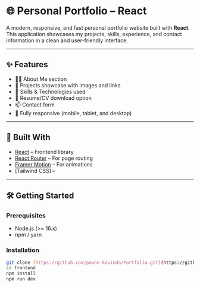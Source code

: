 # 🌐 Personal Portfolio – React

A modern, responsive, and fast personal portfolio website built with **React**. This application showcases my projects, skills, experience, and contact information in a clean and user-friendly interface.

---

## ✨ Features

- 🧑‍💻 About Me section
- 📁 Projects showcase with images and links
- 💼 Skills & Technologies used
- 📝 Resume/CV download option
- 📫 Contact form  
- 📱 Fully responsive (mobile, tablet, and desktop)

---

## 🚀 Built With

- [React](https://reactjs.org/) – Frontend library
- [React Router](https://reactrouter.com/) – For page routing 
- [Framer Motion](https://www.framer.com/motion/) – For animations
- [Tailwind CSS] –  
 

---
## 🛠️ Getting Started

### Prerequisites

- Node.js (>= 16.x)
- npm / yarn

### Installation

```bash
git clone [https://github.com/pawan-kavinda/Portfolio.git](https://github.com/pawan-kavinda/Portfolio.git)
cd frontend
npm install
npm run dev

